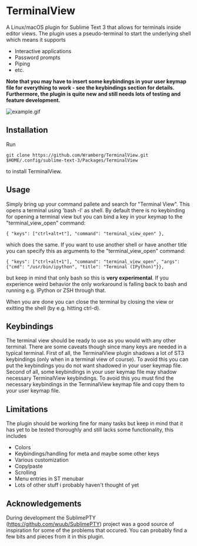 # TerminalView
A Linux/macOS plugin for Sublime Text 3 that allows for terminals inside editor views. The plugin uses a pseudo-terminal to start the underlying shell which means it supports

* Interactive applications
* Password prompts
* Piping
* etc.

**Note that you may have to insert some keybindings in your user keymap file for everything to work - see the keybindings section for details. Furthermore, the plugin is quite new and still needs lots of testing and feature development.**

![example.gif](https://raw.githubusercontent.com/Wramberg/TerminalView/master/example.gif "TerminalView Demonstration")

## Installation
Run
```
git clone https://github.com/Wramberg/TerminalView.git $HOME/.config/sublime-text-3/Packages/TerminalView
```
to install TerminalView.

## Usage
Simply bring up your command pallete and search for "Terminal View". This opens a terminal using 'bash -l' as shell. By default there is no keybinding for opening a terminal view but you can bind a key in your keymap to the "terminal_view_open" command:
```
{ "keys": ["ctrl+alt+t"], "command": "terminal_view_open" },
```
which does the same. If you want to use another shell or have another title you can specify this as arguments to the "terminal_view_open" command:
```
{ "keys": ["ctrl+alt+1"], "command": "terminal_view_open", "args": {"cmd": "/usr/bin/ipython", "title": "Terminal (IPython)"}},
```
but keep in mind that only bash so this is **very experimental**. If you experience weird behavior the only workaround is falling back to bash and running e.g. IPython or ZSH through that.

When you are done you can close the terminal by closing the view or exitting the shell (by e.g. hitting ctrl-d).

## Keybindings
The terminal view should be ready to use as you would with any other terminal. There are some caveats though since many keys are needed in a typical terminal. First of all, the TerminalView plugin shadows a lot of ST3 keybindings (only when in a terminal view of course). To avoid this you can put the keybindings you do not want shadowed in your user keymap file. Second of all, some keybindings in your user keymap file may shadow necessary TerminalView keybindings. To avoid this you must find the necessary keybindings in the TerminalView keymap file and copy them to your user keymap file.

## Limitations
The plugin should be working fine for many tasks but keep in mind that it has yet to be tested thoroughly and still lacks some functionality, this includes

* Colors
* Keybindings/handling for meta and maybe some other keys
* Various customization
* Copy/paste
* Scrolling
* Menu entries in ST menubar
* Lots of other stuff i probably haven't thought of yet

## Acknowledgements
During development the SublimePTY (https://github.com/wuub/SublimePTY) project was a good source of inspiration for some of the problems that occured. You can probably find a few bits and pieces from it in this plugin.
